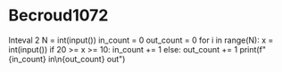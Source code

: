 # Becroud1072
Inteval 2
N = int(input())
in_count = 0
out_count = 0
for i in range(N):
    x = int(input())
    if 20 >= x >= 10:
        in_count += 1
    else:
        out_count += 1
print(f"{in_count} in\n{out_count} out")
